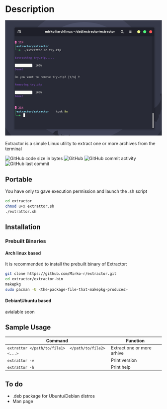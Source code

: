 # Description

![Extrattor](https://github.com/Mirko-r/extractor/blob/main/Extrattor1.0.png)

Extractor is a simple Linux utility to extract one or more archives from the terminal

![GitHub code size in bytes](https://img.shields.io/github/languages/code-size/Mirko-r/extractor) ![GitHub](https://img.shields.io/github/license/Mirko-r/extractor) ![GitHub commit activity](https://img.shields.io/github/commit-activity/y/Mirko-r/extractor) ![GitHub last commit](https://img.shields.io/github/last-commit/Mirko-r/extractor)

## Portable

You have only to gave execution permission and launch the .sh script

```bash
cd extractor
chmod u+x extrattor.sh
./extrattor.sh
```

## Installation

### Prebuilt Binaries

#### Arch linux based

It is recommended to install the prebuilt binary of Extractor:

```bash
git clone https://github.com/Mirko-r/extractor.git
cd extractor/extractor-bin
makepkg
sudo pacman -U <the-package-file-that-makepkg-produces>
```

#### Debian\Ubuntu based 

avialable soon

## Sample Usage

| Command              | Function                                                                              |
| -------------------- | ------------------------------------------------------------------------------------- |
| `extrattor </path/to/file1>  </path/to/file2> <...>`| Extract one or more arhive                                                            |
| `extrattor -v`       | Print version                                                                         |
| `extrattor -h`       | Print help                                                                            |


## To do

<ul>
<li> .deb package for Ubuntu/Debian distros
<li> Man page
</ul>
